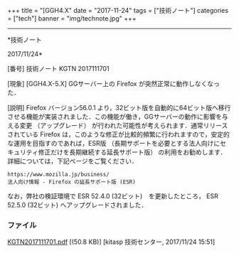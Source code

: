 ﻿+++
title = "[GGH4.X"
date = "2017-11-24"
tags = ["技術ノート"]
categories = ["tech"]
banner = "img/technote.jpg"
+++

-----------------------------------------------------------------------------------------------------------------------------

*技術ノート

2017/11/24*


[番号]
技術ノート KGTN 2017111701

[現象]
[GGH4.X-5.X] GGサーバー上の Firefox が突然正常に動作しなくなった．

[説明]
Firefox バージョン56.0.1
より，32ビット版を自動的に64ビット版へ移行させる機能が実装されました．この機能が働き，GGサーバーの動作に影響を与える変更
（アップグレード）
が行われた可能性が考えられます．通常リリースされている Firefox
は，このような修正が比較的頻繁に行われますので，安定的な運用を目指すのであれば，ESR版
（長期サポートを必要とする法人向けにセキュリティ修正だけを長期継続する延長サポート版）
の利用をお勧めします．詳細については，下記ページをご覧ください．

    https://www.mozilla.jp/business/
    法人向け情報 - Firefox の延長サポート版 (ESR)

なお，弊社の検証環境で ESR 52.4.0 (32ビット)　を更新したところ， ESR
52.5.0 (32ビット) へアップグレードされました．


### ファイル

 
 


[KGTN2017111701.pdf](http://techreport.kitasp.net/attachments/download/3882/KGTN2017111701.pdf)
 [(50.8 KB)] [kitasp 技術センター, 2017/11/24
15:51]


 


 

